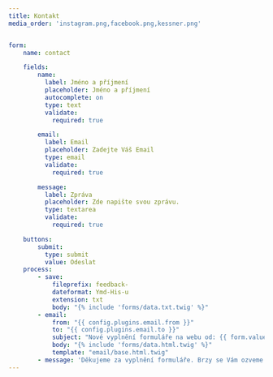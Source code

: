 ```yaml
---
title: Kontakt
media_order: 'instagram.png,facebook.png,kessner.png'


form:
    name: contact

    fields:
        name:
          label: Jméno a příjmení
          placeholder: Jméno a příjmení
          autocomplete: on
          type: text
          validate:
            required: true

        email:
          label: Email
          placeholder: Zadejte Váš Email
          type: email
          validate:
            required: true

        message:
          label: Zpráva
          placeholder: Zde napište svou zprávu.
          type: textarea
          validate:
            required: true

    buttons:
        submit:
          type: submit
          value: Odeslat
    process:
        - save:
            fileprefix: feedback-
            dateformat: Ymd-His-u
            extension: txt
            body: "{% include 'forms/data.txt.twig' %}"
        - email:
            from: "{{ config.plugins.email.from }}"
            to: "{{ config.plugins.email.to }}"
            subject: "Nové vyplnění formuláře na webu od: {{ form.value.name|e }}"
            body: "{% include 'forms/data.html.twig' %}"
            template: "email/base.html.twig"
        - message: 'Děkujeme za vyplnění formuláře. Brzy se Vám ozveme.'
---
```


